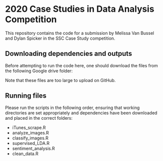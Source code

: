 # 2020 Case Studies in Data Analysis Competition 

This repository contains the code for a submission by Melissa Van Bussel and Dylan Spicker in the SSC Case Study competition.

## Downloading dependencies and outputs 

Before attempting to run the code here, one should download the files from the following Google drive folder: 

Note that these files are too large to upload on GitHub. 

## Running files 

Please run the scripts in the following order, ensuring that working directories are set appropriately and dependencies have been downloaded and placed in the correct folders: 

- iTunes_scrape.R
- analyze_images.R
- classify_images.R 
- supervised_LDA.R
- sentiment_analysis.R
- clean_data.R 

